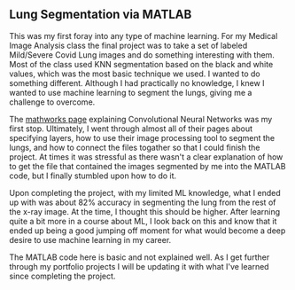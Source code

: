## Lung Segmentation via MATLAB

This was my first foray into any type of machine learning. 
For my Medical Image Analysis class the final project was to take a set of labeled Mild/Severe Covid Lung images and do something interesting with them. 
Most of the class used KNN segmentation based on the black and white values, which was the most basic technique we used. I wanted to do something different. 
Although I had practically no knowledge, I knew I wanted to use machine learning to segment the lungs, giving me a challenge to overcome. 

The [mathworks page](https://www.mathworks.com/help/deeplearning/ug/introduction-to-convolutional-neural-networks.html;jsessionid=6d7a648abf565bb66689d5af74b2) explaining Convolutional Neural Networks was my first stop.
Ultimately, I went through almost all of their pages about specifying layers, how to use their image processing tool to segment the lungs, and how to connect the files togather so that I could finish the project. 
At times it was stressful as there wasn't a clear explanation of how to get the file that contained the images segmented by me into the MATLAB code, but I finally stumbled upon how to do it. 

Upon completing the project, with my limited ML knowledge, what I ended up with was about 82% accuracy in segmenting the lung from the rest of the x-ray image. 
At the time, I thought this should be higher. After learning quite a bit more in a course about ML, I look back on this and know that it ended up being a good jumping off moment for what would become a deep desire to use machine learning in my career. 

The MATLAB code here is basic and not explained well. As I get further through my portfolio projects I will be updating it with what I've learned since completing the project. 
